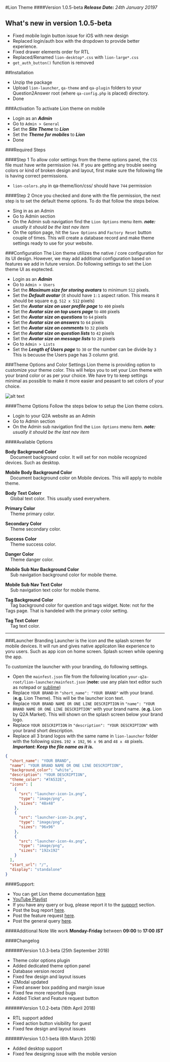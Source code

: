 #Lion Theme
####Version 1.0.5-beta
_**Release Date:** 24th January 20197_

## What's new in version 1.0.5-beta
- Fixed mobile login button issue for iOS with new design
- Replaced login/auth box with the dropdown to provide better experience.
- Fixed drawer elements order for RTL 
- Replaced/Renamed `lion-desktop*.css` with `lion-large*.css`
- `get_auth_button()` function is removed

##Installation
- Unzip the package
- Upload `lion-launcher`, `qa-theme` and `qa-plugin` folders to your Question2Answer root (where `qa-config.php` is placed) directory.
- Done

###Activation
To activate Lion theme on mobile
- Login as an ***Admin***
- Go to `Admin > General`
- Set the ***Site Theme*** to ***Lion***
- Set the ***Theme for mobiles*** to ***Lion***
- Done

###Required Steps

####Step 1
To allow color settings from the theme options panel, the `CSS` file must have write permission `744`. If you are getting any trouble seeing colors or kind of broken design and layout, first make sure the following file is having correct permissions.

- `lion-colors.php` in qa-theme/lion/css/ should have `744` permission

####Step 2
Once you checked and done with the file permission, the next step is to set the default theme options. To do that follow the steps below.
- Sing in as an Admin
- Go to Admin section
- On the Admin sub navigation find the `Lion Options` menu item. ***note:** usually it should be the last nav item*
- On the option page, hit the `Save Options` and `Factory Reset` button couple of times. This will create a database record and make theme settings ready to use for your website. 

###Configuration
The Lion theme utilizes the native / core configuration for its UI design. However, we may add additional configuration based on features we add in future version. Do following settings to set the Lion theme UI as exptected.
- Login as an ***Admin***
- Go to `Admin > Users`
- Set the ***Maximum size for storing avatars*** to minimum `512` pixels.
- Set the ***Default avatar*** (it should have `1:1` aspect ration. This means it should be square e.g. `512 x 512` pixels)
- Set the ***Avatar size on user profile page*** to `400` pixels
- Set the ***Avatar size on top users page*** to `400` pixels
- Set the ***Avatar size on questions*** to `64` pixels
- Set the ***Avatar size on answers*** to `64` pixels
- Set the ***Avatar size on comments*** to `32` pixels
- Set the ***Avatar size on question lists*** to `42` pixels
- Set the ***Avatar size on message lists*** to `20` pixels
- Go to `Admin > Lists`
- Set the ***Length of Users page*** to `30` or the number can be divide by `3` This is becuuse the Users page has 3 column grid.

###Theme Options and Color Settings
Lion theme is providing option to customize your theme color. This will helps you to set your Lion theme with your brand color or as per your choice. We have try to keep settings minimal as possible to make it more easier and peasant to set colors of your choice.

![alt text][screenshot]

####Theme Options
Follow the steps below to setup the Lion theme colors.
- Login to your Q2A website as an Admin
- Go to Admin section
- On the Admin sub navigation find the `Lion Options` menu item. ***note:** usually it should be the last nav item*
 
 ####Available Options

**Body Background Color**  
&nbsp;&nbsp;&nbsp;&nbsp;Document background color. It will set for non mobile recognized devices. Such as desktop.   

**Mobile Body Background Color**   
&nbsp;&nbsp;&nbsp;&nbsp;Document background color on Mobile devices. This will apply to mobile theme.   

**Body Text Colorr**       
&nbsp;&nbsp;&nbsp;&nbsp;Global text color. This usually used everywhere.   

**Primary Color**   
&nbsp;&nbsp;&nbsp;&nbsp;Theme primary color.   

**Secondary Color**   
&nbsp;&nbsp;&nbsp;&nbsp;Theme secondary color.   

**Success Color**   
&nbsp;&nbsp;&nbsp;&nbsp;Theme success color.   

**Danger Color**   
&nbsp;&nbsp;&nbsp;&nbsp;Theme danger color.   

**Mobile Sub Nav Background Color**   
&nbsp;&nbsp;&nbsp;&nbsp;Sub navigation background color for mobile theme.   

**Mobile Sub Nav Text Color**   
&nbsp;&nbsp;&nbsp;&nbsp;Sub navigation text color for mobile theme.   

**Tag Background Color**   
&nbsp;&nbsp;&nbsp;&nbsp;Tag background color for question and tags widget. Note: not for the Tags page. That is handeled with the primary color setting.    

**Tag Text Colorr**   
&nbsp;&nbsp;&nbsp;&nbsp;Tag text color.   

****
 

###Launcher Branding
Launcher is the icon and the splash screen for mobile devices. It will run and gives native applicaton like experience to yoru users. Such as app icon on home screen. Splash screen while opening the app.
   
To customize the launcher with your branding, do following settings.
- Open the `mainfest.json` file from the following location `your-q2a-root/lion-launcher/mainfest.json` (**note:** use any plain text editor such as notepad or [sublime](https://www.sublimetext.com/3))
- Replace `YOUR BRAND` in `"short_name": "YOUR BRAND"` with your brand. (**e.g.** Lion Theme). This will be the launcher icon text.
- Replace `YOUR BRAND NAME OR ONE LINE DESCRIPTION` in `"name": "YOUR BRAND NAME OR ONE LINE DESCRIPTION"` with your brand name. (**e.g.** Lion by Q2A Market). This will shown on the splash screen below your brand logo.
- Replace `YOUR DESCRIPTION` in `"description": "YOUR DESCRIPTION"` with your brand short description.
- Replace all 3 brand logos with the same name in `lion-launcher` folder with the following sizes. `192 x 192`, `96 x 96` and `48 x 48` pixels. ***Important: Keep the file name as it is.*** 

```json
{
  "short_name": "YOUR BRAND",
  "name": "YOUR BRAND NAME OR ONE LINE DESCRIPTION",
  "background_color": "white",
  "description": "YOUR DESCRIPTION",
  "theme_color": "#7A532E",
  "icons": [
    {
      "src": "launcher-icon-1x.png",
      "type": "image/png",
      "sizes": "48x48"
    },
    {
      "src": "launcher-icon-2x.png",
      "type": "image/png",
      "sizes": "96x96"
    },
    {
      "src": "launcher-icon-4x.png",
      "type": "image/png",
      "sizes": "192x192"
    }
  ],
  "start_url": "/",
  "display": "standalone"
}
```

####Support:
- You can get Lion theme documentation [here](http://q2amarket.com/docs/)
- [YouTube Playlist](https://www.youtube.com/playlist?list=PLM9WJP7bj5V-5BlpRPKNWa13mQNG8hg5m) 
- If you have any query or bug, please report it to the [support](http://q2amarket.com/forums/forum/lion-theme/) section.
- Post the bug report [here](http://q2amarket.com/forums/forum/lion-theme/bug-report/).
- Post the feature request [here](http://q2amarket.com/forums/forum/lion-theme/feature-request/).
- Post the general query [here](http://q2amarket.com/forums/forum/lion-theme/general/).

####Additional Note
We work **Monday-Friday** between **09:00** to **17:00** ***IST***

####Changelog

######Version 1.0.3-beta (25th September 2018)
- Theme color options plugin
- Added dedicated theme option panel
- Database version record
- Fixed few design and layout issues
- iZModal updated
- Fixed answer box padding and margin issue
- Fixed few more reported bugs
- Added Ticket and Feature request button

######Version 1.0.2-beta (16th April 2018)
- RTL support added
- Fixed action button visibility for guest
- Fixed few design and layout issues

######Version 1.0.1-beta (6th March 2018)
- Added desktop support
- Fixed few designing issue with the mobile version

[screenshot]: http://q2amarket.com/updates/lion/lion-color-options.jpg